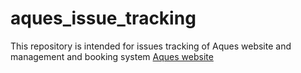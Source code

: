 # aques_issue_tracking

This repository is intended for issues tracking of Aques website and management and booking system [Aques website](https://aqu-es.co.jp/)
